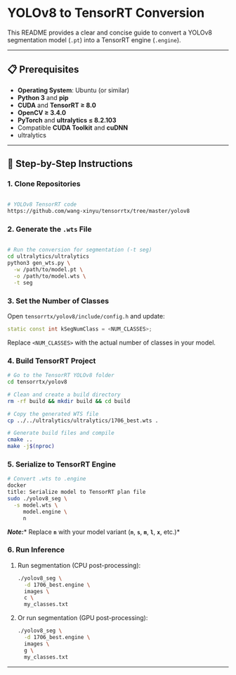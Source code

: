 # YOLOv8 to TensorRT Conversion

This README provides a clear and concise guide to convert a YOLOv8 segmentation model (`.pt`) into a TensorRT engine (`.engine`).

---

## 📋 Prerequisites

- **Operating System**: Ubuntu (or similar)
- **Python 3** and **pip**
- **CUDA** and **TensorRT ≥ 8.0**
- **OpenCV ≥ 3.4.0**
- **PyTorch** and **ultralytics ≤ 8.2.103**
- Compatible **CUDA Toolkit** and **cuDNN**
- ultralytics

---

## 🔧 Step-by-Step Instructions

### 1. Clone Repositories

```bash

# YOLOv8 TensorRT code
https://github.com/wang-xinyu/tensorrtx/tree/master/yolov8
```

### 2. Generate the `.wts` File

```bash

# Run the conversion for segmentation (-t seg)
cd ultralytics/ultralytics
python3 gen_wts.py \
  -w /path/to/model.pt \
  -o /path/to/model.wts \
  -t seg
```

### 3. Set the Number of Classes

Open `tensorrtx/yolov8/include/config.h` and update:

```cpp
static const int kSegNumClass = <NUM_CLASSES>;
```

Replace `<NUM_CLASSES>` with the actual number of classes in your model.

### 4. Build TensorRT Project

```bash
# Go to the TensorRT YOLOv8 folder
cd tensorrtx/yolov8

# Clean and create a build directory
rm -rf build && mkdir build && cd build

# Copy the generated WTS file
cp ../../ultralytics/ultralytics/1706_best.wts .

# Generate build files and compile
cmake ..
make -j$(nproc)
```

### 5. Serialize to TensorRT Engine

```bash
# Convert .wts to .engine
docker
title: Serialize model to TensorRT plan file
sudo ./yolov8_seg \
  -s model.wts \
     model.engine \
     n
```

***Note:**** Replace **`n`** with your model variant (**`n`**, **`s`**, **`m`**, **`l`**, **`x`**, etc.)*

### 6. Run Inference


1. Run segmentation (CPU post-processing):

   ```bash
   ./yolov8_seg \
     -d 1706_best.engine \
     images \
     c \
     my_classes.txt
   ```

2. Or run segmentation (GPU post-processing):

   ```bash
   ./yolov8_seg \
     -d 1706_best.engine \
     images \
     g \
     my_classes.txt
   ```

---



